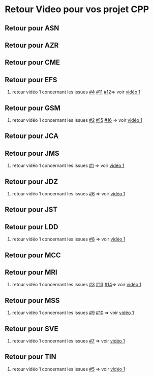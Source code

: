 # Retour Video pour vos projet CPP 

## Retour pour ASN 

## Retour pour AZR 

## Retour pour CME 

## Retour pour EFS
1. retour vidéo 1 concernant les issues [#4](https://github.com/PBYetml/POBJ_SLO2_PRJ_CPP/issues/4) [#11](https://github.com/PBYetml/POBJ_SLO2_PRJ_CPP/issues/11) [#12](https://github.com/PBYetml/POBJ_SLO2_PRJ_CPP/issues/12)=> voir [vidéo 1](https://www.swisstransfer.com/d/7e1ef9d3-eb22-4f84-a117-11a92b96a987)

## Retour pour GSM
1. retour vidéo 1 concernant les issues [#2](https://github.com/PBYetml/POBJ_SLO2_PRJ_CPP/issues/1) [#15](https://github.com/PBYetml/POBJ_SLO2_PRJ_CPP/issues/15) [#16](https://github.com/PBYetml/POBJ_SLO2_PRJ_CPP/issues/16) => voir [vidéo 1](https://www.swisstransfer.com/d/c34d8bb4-5dff-4034-ae34-440b1ae1ef97)

## Retour pour JCA

## Retour pour JMS 
1. retour vidéo 1 concernant les issues [#1](https://github.com/PBYetml/POBJ_SLO2_PRJ_CPP/issues/1) => voir [vidéo 1](https://www.swisstransfer.com/d/71cca2f5-8d5f-4cfb-b30d-f365dd224b8c)

## Retour pour JDZ
1. retour vidéo 1 concernant les issues [#6](https://github.com/PBYetml/POBJ_SLO2_PRJ_CPP/issues/6) => voir [vidéo 1](https://www.swisstransfer.com/d/ce1a236a-4d53-4b97-98b4-4f372a3c8300)

## Retour pour JST

## Retour pour LDD
1. retour vidéo 1 concernant les issues [#8](https://github.com/PBYetml/POBJ_SLO2_PRJ_CPP/issues/8) => voir [vidéo 1](https://www.swisstransfer.com/d/27e67462-3d98-410e-baad-fb1ce8d92977)

## Retour pour MCC

## Retour pour MRI
1. retour vidéo 1 concernant les issues [#3](https://github.com/PBYetml/POBJ_SLO2_PRJ_CPP/issues/3) [#13](https://github.com/PBYetml/POBJ_SLO2_PRJ_CPP/issues/13) [#14](https://github.com/PBYetml/POBJ_SLO2_PRJ_CPP/issues/3)=> voir [vidéo 1](https://www.swisstransfer.com/d/d1a3698d-838b-4ac6-a38b-55a0dbf3e34c)

## Retour pour MSS
1. retour vidéo 1 concernant les issues [#9](https://github.com/PBYetml/POBJ_SLO2_PRJ_CPP/issues/9) [#10](https://github.com/PBYetml/POBJ_SLO2_PRJ_CPP/issues/10) => voir [vidéo 1](https://www.swisstransfer.com/d/85575dc0-69f9-46fc-985a-bf6253a3ccdd)

## Retour pour SVE
1. retour vidéo 1 concernant les issues [#7](https://github.com/PBYetml/POBJ_SLO2_PRJ_CPP/issues/7) => voir [vidéo 1](https://www.swisstransfer.com/d/c6e86b2c-a9ab-4774-a0f8-20a9c235301d)

## Retour pour TIN
1. retour vidéo 1 concernant les issues [#5](https://github.com/PBYetml/POBJ_SLO2_PRJ_CPP/issues/5) => voir [vidéo 1](https://www.swisstransfer.com/d/de28c137-eac9-40cd-823c-694fe795c0be)





